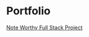 # Portfolio

[Note Worthy Full Stack Project](https://github.com/Team-Search-and-Rescue/Source_Code)
